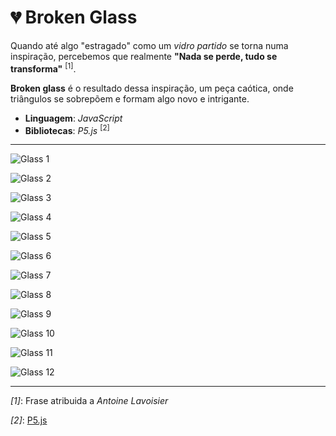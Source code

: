 # 💔 Broken Glass

Quando até algo "estragado" como um *vidro partido* se torna numa inspiração, percebemos que realmente **"Nada se perde, tudo se transforma"** <sup>[1]</sup>.

**Broken glass** é o resultado dessa inspiração, um peça caótica, onde triângulos se sobrepõem e formam algo novo e intrigante.

* **Linguagem**: *JavaScript*
* **Bibliotecas**: *P5.js* <sup>[2]</sup>

-----

![Glass 1](/assets/glass/glass1.png)

![Glass 2](/assets/glass/glass2.png)

![Glass 3](/assets/glass/glass3.png)

![Glass 4](/assets/glass/glass4.png)

![Glass 5](/assets/glass/glass5.png)

![Glass 6](/assets/glass/glass6.png)

![Glass 7](/assets/glass/glass7.png)

![Glass 8](/assets/glass/glass8.png)

![Glass 9](/assets/glass/glass9.png)

![Glass 10](/assets/glass/glass10.png)

![Glass 11](/assets/glass/glass11.png)

![Glass 12](/assets/glass/glass12.png)

-----

*[1]*: Frase atribuida a *Antoine Lavoisier*

*[2]*: [P5.js](https://p5js.org/)
